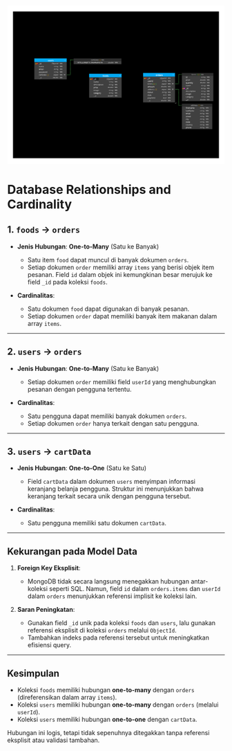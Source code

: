 <img src="DoyanMangan ERD.png" alt="ERD" >

# Database Relationships and Cardinality


## **1. `foods` → `orders`**
- **Jenis Hubungan**: **One-to-Many** (Satu ke Banyak)  
  - Satu item `food` dapat muncul di banyak dokumen `orders`.  
  - Setiap dokumen `order` memiliki array `items` yang berisi objek item pesanan. Field `id` dalam objek ini kemungkinan besar merujuk ke field `_id` pada koleksi `foods`.

- **Cardinalitas**:  
  - Satu dokumen `food` dapat digunakan di banyak pesanan.  
  - Setiap dokumen `order` dapat memiliki banyak item makanan dalam array `items`.

---

## **2. `users` → `orders`**
- **Jenis Hubungan**: **One-to-Many** (Satu ke Banyak)  
  - Setiap dokumen `order` memiliki field `userId` yang menghubungkan pesanan dengan pengguna tertentu.

- **Cardinalitas**:  
  - Satu pengguna dapat memiliki banyak dokumen `orders`.  
  - Setiap dokumen `order` hanya terkait dengan satu pengguna.

---

## **3. `users` → `cartData`**
- **Jenis Hubungan**: **One-to-One** (Satu ke Satu)  
  - Field `cartData` dalam dokumen `users` menyimpan informasi keranjang belanja pengguna. Struktur ini menunjukkan bahwa keranjang terkait secara unik dengan pengguna tersebut.

- **Cardinalitas**:  
  - Satu pengguna memiliki satu dokumen `cartData`.

---

## **Kekurangan pada Model Data**
1. **Foreign Key Eksplisit**:  
   - MongoDB tidak secara langsung menegakkan hubungan antar-koleksi seperti SQL. Namun, field `id` dalam `orders.items` dan `userId` dalam `orders` menunjukkan referensi implisit ke koleksi lain.
   
2. **Saran Peningkatan**:
   - Gunakan field `_id` unik pada koleksi `foods` dan `users`, lalu gunakan referensi eksplisit di koleksi `orders` melalui `ObjectId`.
   - Tambahkan indeks pada referensi tersebut untuk meningkatkan efisiensi query.

---

## **Kesimpulan**
- Koleksi `foods` memiliki hubungan **one-to-many** dengan `orders` (direferensikan dalam array `items`).
- Koleksi `users` memiliki hubungan **one-to-many** dengan `orders` (melalui `userId`).
- Koleksi `users` memiliki hubungan **one-to-one** dengan `cartData`.

Hubungan ini logis, tetapi tidak sepenuhnya ditegakkan tanpa referensi eksplisit atau validasi tambahan.

